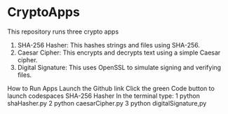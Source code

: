 # CryptoApps
This repository runs three crypto apps
1. SHA-256 Hasher: This hashes strings and files using SHA-256.
2. Caesar Cipher: This encrypts and decrypts text using a simple Caesar cipher.
3. Digital Signature: This uses OpenSSL to simulate signing and verifying files.

How to Run Apps
Launch the Github link 
Click the green Code button to launch codespaces
SHA-256 Hasher
In the terminal type:
1 python shaHasher.py
2 python caesarCipher.py
3 python digitalSignature,py
